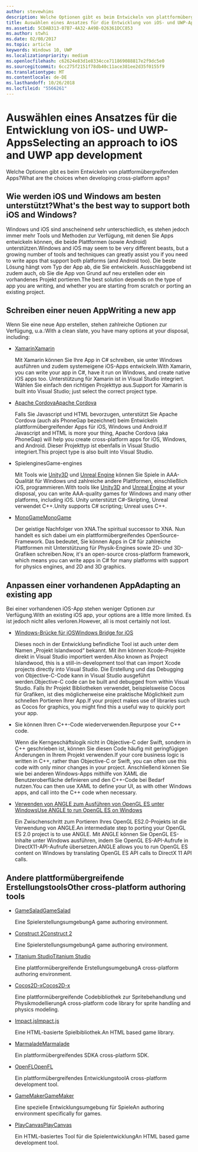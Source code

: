 ```yaml
---
author: stevewhims
description: Welche Optionen gibt es beim Entwickeln von plattformübergreifenden Apps?
title: Auswählen eines Ansatzes für die Entwicklung von iOS- und UWP-Apps
ms.assetid: 5CDAB313-07B7-4A32-A49B-026361DCC853
ms.author: stwhi
ms.date: 02/08/2017
ms.topic: article
keywords: Windows 10, UWP
ms.localizationpriority: medium
ms.openlocfilehash: c62624e83d1e8334cce711869088817e2f9dc5e0
ms.sourcegitcommit: 6cc275f2151f78db40c11ace381ee2d35f0155f9
ms.translationtype: MT
ms.contentlocale: de-DE
ms.lasthandoff: 10/26/2018
ms.locfileid: "5566261"
---
```

# <a name="selecting-an-approach-to-ios-and-uwp-app-development"></a><span data-ttu-id="751f1-104">Auswählen eines Ansatzes für die Entwicklung von iOS- und UWP-Apps</span><span class="sxs-lookup"><span data-stu-id="751f1-104">Selecting an approach to iOS and UWP app development</span></span>


<span data-ttu-id="751f1-105">Welche Optionen gibt es beim Entwickeln von plattformübergreifenden Apps?</span><span class="sxs-lookup"><span data-stu-id="751f1-105">What are the choices when developing cross-platform apps?</span></span>

## <a name="whats-the-best-way-to-support-both-ios-and-windows"></a><span data-ttu-id="751f1-106">Wie werden iOS und Windows am besten unterstützt?</span><span class="sxs-lookup"><span data-stu-id="751f1-106">What's the best way to support both iOS and Windows?</span></span>

<span data-ttu-id="751f1-107">Windows und iOS sind anscheinend sehr unterschiedlich, es stehen jedoch immer mehr Tools und Methoden zur Verfügung, mit denen Sie Apps entwickeln können, die beide Plattformen (sowie Android) unterstützen.</span><span class="sxs-lookup"><span data-stu-id="751f1-107">Windows and iOS may seem to be very different beasts, but a growing number of tools and techniques can greatly assist you if you need to write apps that support both platforms (and Android too).</span></span> <span data-ttu-id="751f1-108">Die beste Lösung hängt vom Typ der App ab, die Sie entwickeln. Ausschlaggebend ist zudem auch, ob Sie die App von Grund auf neu erstellen oder ein vorhandenes Projekt portieren.</span><span class="sxs-lookup"><span data-stu-id="751f1-108">The best solution depends on the type of app you are writing, and whether you are starting from scratch or porting an existing project.</span></span>

## <a name="writing-a-new-app"></a><span data-ttu-id="751f1-109">Schreiben einer neuen App</span><span class="sxs-lookup"><span data-stu-id="751f1-109">Writing a new app</span></span>

<span data-ttu-id="751f1-110">Wenn Sie eine neue App erstellen, stehen zahlreiche Optionen zur Verfügung, u.a.:</span><span class="sxs-lookup"><span data-stu-id="751f1-110">With a clean slate, you have many options at your disposal, including:</span></span>

-   [<span data-ttu-id="751f1-111">Xamarin</span><span class="sxs-lookup"><span data-stu-id="751f1-111">Xamarin</span></span>](http://go.microsoft.com/fwlink/p/?LinkID=320484)

    <span data-ttu-id="751f1-112">Mit Xamarin können Sie Ihre App in C# schreiben, sie unter Windows ausführen und zudem systemeigene iOS-Apps entwickeln.</span><span class="sxs-lookup"><span data-stu-id="751f1-112">With Xamarin, you can write your app in C#, have it run on Windows, and create native iOS apps too.</span></span> <span data-ttu-id="751f1-113">Unterstützung für Xamarin ist in Visual Studio integriert. Wählen Sie einfach den richtigen Projekttyp aus.</span><span class="sxs-lookup"><span data-stu-id="751f1-113">Support for Xamarin is built into Visual Studio; just select the correct project type.</span></span>

-   [<span data-ttu-id="751f1-114">Apache Cordova</span><span class="sxs-lookup"><span data-stu-id="751f1-114">Apache Cordova</span></span>](http://go.microsoft.com/fwlink/p/?LinkID=400439)

    <span data-ttu-id="751f1-115">Falls Sie Javascript und HTML bevorzugen, unterstützt Sie Apache Cordova (auch als PhoneGap bezeichnet) beim Entwickeln plattformübergreifender Apps für iOS, Windows und Android.</span><span class="sxs-lookup"><span data-stu-id="751f1-115">If Javascript and HTML is more your thing, Apache Cordova (aka PhoneGap) will help you create cross-platform apps for iOS, Windows, and Android.</span></span> <span data-ttu-id="751f1-116">Dieser Projekttyp ist ebenfalls in Visual Studio integriert.</span><span class="sxs-lookup"><span data-stu-id="751f1-116">This project type is also built into Visual Studio.</span></span>

-   <span data-ttu-id="751f1-117">Spielengines</span><span class="sxs-lookup"><span data-stu-id="751f1-117">Game-engines</span></span>

    <span data-ttu-id="751f1-118">Mit Tools wie [Unity3D](http://go.microsoft.com/fwlink/p/?LinkID=320479) und [Unreal Engine](http://go.microsoft.com/fwlink/p/?LinkID=394062) können Sie Spiele in AAA-Qualität für Windows und zahlreiche andere Plattformen, einschließlich iOS, programmieren.</span><span class="sxs-lookup"><span data-stu-id="751f1-118">With tools like [Unity3D](http://go.microsoft.com/fwlink/p/?LinkID=320479) and [Unreal Engine](http://go.microsoft.com/fwlink/p/?LinkID=394062) at your disposal, you can write AAA-quality games for Windows and many other platforms, including iOS.</span></span> <span data-ttu-id="751f1-119">Unity unterstützt C#-Skripting, Unreal verwendet C++.</span><span class="sxs-lookup"><span data-stu-id="751f1-119">Unity supports C# scripting; Unreal uses C++.</span></span>

-   [<span data-ttu-id="751f1-120">MonoGame</span><span class="sxs-lookup"><span data-stu-id="751f1-120">MonoGame</span></span>](http://go.microsoft.com/fwlink/p/?LinkID=320483)

    <span data-ttu-id="751f1-121">Der geistige Nachfolger von XNA.</span><span class="sxs-lookup"><span data-stu-id="751f1-121">The spiritual successor to XNA.</span></span> <span data-ttu-id="751f1-122">Nun handelt es sich dabei um ein plattformübergreifendes OpenSource-Framework. Das bedeutet, Sie können Apps in C# für zahlreiche Plattformen mit Unterstützung für Physik-Engines sowie 2D- und 3D-Grafiken schreiben.</span><span class="sxs-lookup"><span data-stu-id="751f1-122">Now, it's an open-source cross-platform framework, which means you can write apps in C# for many platforms with support for physics engines, and 2D and 3D graphics.</span></span>

## <a name="adapting-an-existing-app"></a><span data-ttu-id="751f1-123">Anpassen einer vorhandenen App</span><span class="sxs-lookup"><span data-stu-id="751f1-123">Adapting an existing app</span></span>

<span data-ttu-id="751f1-124">Bei einer vorhandenen iOS-App stehen weniger Optionen zur Verfügung.</span><span class="sxs-lookup"><span data-stu-id="751f1-124">With an existing iOS app, your options are a little more limited.</span></span> <span data-ttu-id="751f1-125">Es ist jedoch nicht alles verloren.</span><span class="sxs-lookup"><span data-stu-id="751f1-125">However, all is most certainly not lost.</span></span>

-   [<span data-ttu-id="751f1-126">Windows-Brücke für iOS</span><span class="sxs-lookup"><span data-stu-id="751f1-126">Windows Bridge for iOS</span></span>](https://go.microsoft.com/fwlink/p/?LinkId=619014)

    <span data-ttu-id="751f1-127">Dieses noch in der Entwicklung befindliche Tool ist auch unter dem Namen „Projekt Islandwood“ bekannt. Mit ihm können Xcode-Projekte direkt in Visual Studio importiert werden.</span><span class="sxs-lookup"><span data-stu-id="751f1-127">Also known as Project Islandwood, this is a still-in-development tool that can import Xcode projects directly into Visual Studio.</span></span> <span data-ttu-id="751f1-128">Die Erstellung und das Debugging von Objective-C-Code kann in Visual Studio ausgeführt werden.</span><span class="sxs-lookup"><span data-stu-id="751f1-128">Objective-C code can be built and debugged from within Visual Studio.</span></span> <span data-ttu-id="751f1-129">Falls Ihr Projekt Bibliotheken verwendet, beispielsweise Cocos für Grafiken, ist dies möglicherweise eine praktische Möglichkeit zum schnellen Portieren Ihrer App.</span><span class="sxs-lookup"><span data-stu-id="751f1-129">If your project makes use of libraries such as Cocos for graphics, you might find this a useful way to quickly port your app.</span></span>

-   <span data-ttu-id="751f1-130">Sie können Ihren C++-Code wiederverwenden.</span><span class="sxs-lookup"><span data-stu-id="751f1-130">Repurpose your C++ code.</span></span>

    <span data-ttu-id="751f1-131">Wenn die Kerngeschäftslogik nicht in Objective-C oder Swift, sondern in C++ geschrieben ist, können Sie diesen Code häufig mit geringfügigen Änderungen in Ihrem Projekt verwenden.</span><span class="sxs-lookup"><span data-stu-id="751f1-131">If your core business logic is written in C++, rather than Objective-C or Swift, you can often use this code with only minor changes in your project.</span></span> <span data-ttu-id="751f1-132">Anschließend können Sie wie bei anderen Windows-Apps mithilfe von XAML die Benutzeroberfläche definieren und den C++-Code bei Bedarf nutzen.</span><span class="sxs-lookup"><span data-stu-id="751f1-132">You can then use XAML to define your UI, as with other Windows apps, and call into the C++ code when necessary.</span></span>

-   [<span data-ttu-id="751f1-133">Verwenden von ANGLE zum Ausführen von OpenGL ES unter Windows</span><span class="sxs-lookup"><span data-stu-id="751f1-133">Use ANGLE to run OpenGL ES on Windows</span></span>](http://go.microsoft.com/fwlink/p/?linkid=618387)

    <span data-ttu-id="751f1-134">Ein Zwischenschritt zum Portieren Ihres OpenGL ES2.0-Projekts ist die Verwendung von ANGLE.</span><span class="sxs-lookup"><span data-stu-id="751f1-134">An intermediate step to porting your OpenGL ES 2.0 project is to use ANGLE.</span></span> <span data-ttu-id="751f1-135">Mit ANGLE können Sie OpenGL ES-Inhalte unter Windows ausführen, indem Sie OpenGL ES-API-Aufrufe in DirectX11-API-Aufrufe übersetzen.</span><span class="sxs-lookup"><span data-stu-id="751f1-135">ANGLE allows you to run OpenGL ES content on Windows by translating OpenGL ES API calls to DirectX 11 API calls.</span></span>

## <a name="other-cross-platform-authoring-tools"></a><span data-ttu-id="751f1-136">Andere plattformübergreifende Erstellungstools</span><span class="sxs-lookup"><span data-stu-id="751f1-136">Other cross-platform authoring tools</span></span>

-   [<span data-ttu-id="751f1-137">GameSalad</span><span class="sxs-lookup"><span data-stu-id="751f1-137">GameSalad</span></span>](http://go.microsoft.com/fwlink/p/?LinkID=320480)

    <span data-ttu-id="751f1-138">Eine Spielerstellungsumgebung</span><span class="sxs-lookup"><span data-stu-id="751f1-138">A game authoring environment.</span></span>

-   [<span data-ttu-id="751f1-139">Construct 2</span><span class="sxs-lookup"><span data-stu-id="751f1-139">Construct 2</span></span>]( http://go.microsoft.com/fwlink/p/?LinkID=320481)

    <span data-ttu-id="751f1-140">Eine Spielerstellungsumgebung</span><span class="sxs-lookup"><span data-stu-id="751f1-140">A game authoring environment.</span></span>

-   [<span data-ttu-id="751f1-141">Titanium Studio</span><span class="sxs-lookup"><span data-stu-id="751f1-141">Titanium Studio</span></span>](http://go.microsoft.com/fwlink/p/?LinkID=320482)

    <span data-ttu-id="751f1-142">Eine plattformübergreifende Erstellungsumgebung</span><span class="sxs-lookup"><span data-stu-id="751f1-142">A cross-platform authoring environment.</span></span>

-   [<span data-ttu-id="751f1-143">Cocos2D-x</span><span class="sxs-lookup"><span data-stu-id="751f1-143">Cocos2D-x</span></span>](http://go.microsoft.com/fwlink/p/?LinkID=320485)

    <span data-ttu-id="751f1-144">Eine plattformübergreifende Codebibliothek zur Spritebehandlung und Physikmodellierung</span><span class="sxs-lookup"><span data-stu-id="751f1-144">A cross-platform code library for sprite handling and physics modeling.</span></span>

-   [<span data-ttu-id="751f1-145">Impact.js</span><span class="sxs-lookup"><span data-stu-id="751f1-145">Impact.js</span></span>](http://go.microsoft.com/fwlink/p/?LinkID=320486)

    <span data-ttu-id="751f1-146">Eine HTML-basierte Spielbibliothek.</span><span class="sxs-lookup"><span data-stu-id="751f1-146">An HTML based game library.</span></span>

-   [<span data-ttu-id="751f1-147">Marmalade</span><span class="sxs-lookup"><span data-stu-id="751f1-147">Marmalade</span></span>](http://go.microsoft.com/fwlink/p/?LinkID=320487)

    <span data-ttu-id="751f1-148">Ein plattformübergreifendes SDK</span><span class="sxs-lookup"><span data-stu-id="751f1-148">A cross-platform SDK.</span></span>

-   [<span data-ttu-id="751f1-149">OpenFL</span><span class="sxs-lookup"><span data-stu-id="751f1-149">OpenFL</span></span>](http://go.microsoft.com/fwlink/p/?LinkID=320488)

    <span data-ttu-id="751f1-150">Ein plattformübergreifendes Entwicklungstool</span><span class="sxs-lookup"><span data-stu-id="751f1-150">A cross-platform development tool.</span></span>

-   [<span data-ttu-id="751f1-151">GameMaker</span><span class="sxs-lookup"><span data-stu-id="751f1-151">GameMaker</span></span>](http://go.microsoft.com/fwlink/p/?LinkID=320490)

    <span data-ttu-id="751f1-152">Eine spezielle Entwicklungsumgebung für Spiele</span><span class="sxs-lookup"><span data-stu-id="751f1-152">An authoring environment specifically for games.</span></span>

-   [<span data-ttu-id="751f1-153">PlayCanvas</span><span class="sxs-lookup"><span data-stu-id="751f1-153">PlayCanvas</span></span>](http://go.microsoft.com/fwlink/p/?LinkID=394061)

    <span data-ttu-id="751f1-154">Ein HTML-basiertes Tool für die Spielentwicklung</span><span class="sxs-lookup"><span data-stu-id="751f1-154">An HTML based game development tool.</span></span>

